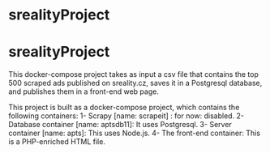 # srealityProject
# srealityProject
This  docker-compose project takes as input a csv file that contains the top 500 scraped ads published on sreality.cz, saves it in a Postgresql database, and publishes them in a front-end web page.

This project is built as a docker-compose project, which contains the following containers:
1- Scrapy [name: scrapeit] : for now: disabled.
2- Database container [name: aptsdb11]: It uses Postgresql.
3- Server container [name: apts]: This uses Node.js.
4- The front-end container: This is a PHP-enriched HTML file.
